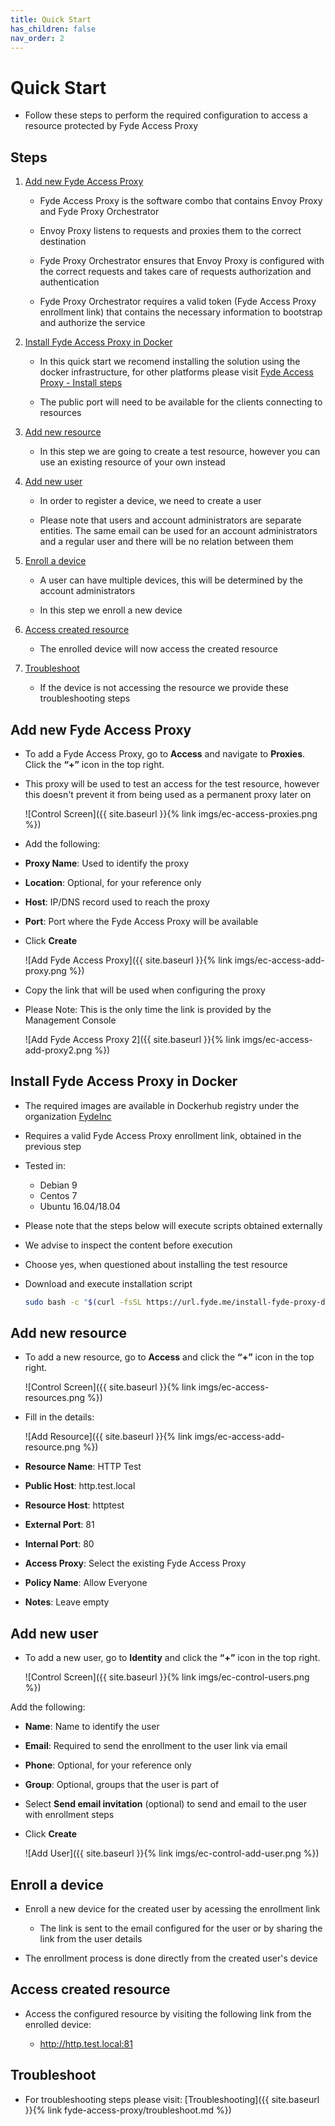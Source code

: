 ```yaml
---
title: Quick Start
has_children: false
nav_order: 2
---
```

# Quick Start

- Follow these steps to perform the required configuration to access a resource protected by Fyde Access Proxy

## Steps

1. [Add new Fyde Access Proxy](#add-new-fyde-access-proxy)

    - Fyde Access Proxy is the software combo that contains Envoy Proxy and Fyde Proxy Orchestrator

    - Envoy Proxy listens to requests and proxies them to the correct destination

    - Fyde Proxy Orchestrator ensures that Envoy Proxy is configured with the correct requests and takes care of requests authorization and authentication

    - Fyde Proxy Orchestrator requires a valid token (Fyde Access Proxy enrollment link) that contains the necessary information to bootstrap and authorize the service

1. [Install Fyde Access Proxy in Docker](#install-fyde-access-proxy-in-docker)

    - In this quick start we recomend installing the solution using the docker infrastructure, for other platforms please visit [Fyde Access Proxy - Install steps](fyde_access_proxy.md##install)

    - The public port will need to be available for the clients connecting to resources

1. [Add new resource](#add-new-resource)

    - In this step we are going to create a test resource, however you can use an existing resource of your own instead

1. [Add new user](#add-new-user)

    - In order to register a device, we need to create a user

    - Please note that users and account administrators are separate entities. The same email can be used for an account administrators and a regular user and there will be no relation between them

1. [Enroll a device](#enroll-a-device)

    - A user can have multiple devices, this will be determined by the account administrators

    - In this step we enroll a new device

1. [Access created resource](#access-created-resource)

    - The enrolled device will now access the created resource

1. [Troubleshoot](#troubleshoot)

    - If the device is not accessing the resource we provide these troubleshooting steps

## Add new Fyde Access Proxy

- To add a Fyde Access Proxy, go to **Access** and navigate to **Proxies**. Click the **“+”** icon in the top right.

- This proxy will be used to test an access for the test resource, however this doesn't prevent it from being used as a permanent proxy later on

    ![Control Screen]({{ site.baseurl }}{% link imgs/ec-access-proxies.png %})

- Add the following:

- **Proxy Name**: Used to identify the proxy
- **Location**: Optional, for your reference only
- **Host**: IP/DNS record used to reach the proxy
- **Port**: Port where the Fyde Access Proxy will be available

- Click **Create**

    ![Add Fyde Access Proxy]({{ site.baseurl }}{% link imgs/ec-access-add-proxy.png %})

- Copy the link that will be used when configuring the proxy

- Please Note: This is the only time the link is provided by the Management Console

    ![Add Fyde Access Proxy 2]({{ site.baseurl }}{% link imgs/ec-access-add-proxy2.png %})

## Install Fyde Access Proxy in Docker

- The required images are available in Dockerhub registry under the organization [FydeInc](https://url.fyde.me/docker)

- Requires a valid Fyde Access Proxy enrollment link, obtained in the previous step

- Tested in:
  - Debian 9
  - Centos 7
  - Ubuntu 16.04/18.04

- Please note that the steps below will execute scripts obtained externally

- We advise to inspect the content before execution

- Choose yes, when questioned about installing the test resource

- Download and execute installation script

    ```sh
    sudo bash -c "$(curl -fsSL https://url.fyde.me/install-fyde-proxy-docker)"
    ```

## Add new resource

- To add a new resource, go to **Access** and click the **“+”** icon in the top right.

    ![Control Screen]({{ site.baseurl }}{% link imgs/ec-access-resources.png %})

- Fill in the details:

    ![Add Resource]({{ site.baseurl }}{% link imgs/ec-access-add-resource.png %})

- **Resource Name**: HTTP Test

- **Public Host**: http.test.local

- **Resource Host**: httptest

- **External Port**: 81

- **Internal Port**: 80

- **Access Proxy**: Select the existing Fyde Access Proxy

- **Policy Name**: Allow Everyone

- **Notes**: Leave empty

## Add new user

- To add a new user, go to **Identity**  and click the **“+”** icon in the top right.

    ![Control Screen]({{ site.baseurl }}{% link imgs/ec-control-users.png %})

Add the following:

- **Name**: Name to identify the user

- **Email**: Required to send the enrollment to the user link via email

- **Phone**: Optional, for your reference only

- **Group**: Optional, groups that the user is part of

- Select **Send email invitation** (optional) to send and email to the user with enrollment steps

- Click **Create**

    ![Add User]({{ site.baseurl }}{% link imgs/ec-control-add-user.png %})

## Enroll a device

- Enroll a new device for the created user by acessing the enrollment link
  - The link is sent to the email configured for the user or by sharing the link from the user details

- The enrollment process is done directly from the created user's device

## Access created resource

- Access the configured resource by visiting the following link from the enrolled device:

  - <http://http.test.local:81>

## Troubleshoot

- For troubleshooting steps please visit: [Troubleshooting]({{ site.baseurl }}{% link fyde-access-proxy/troubleshoot.md %})
